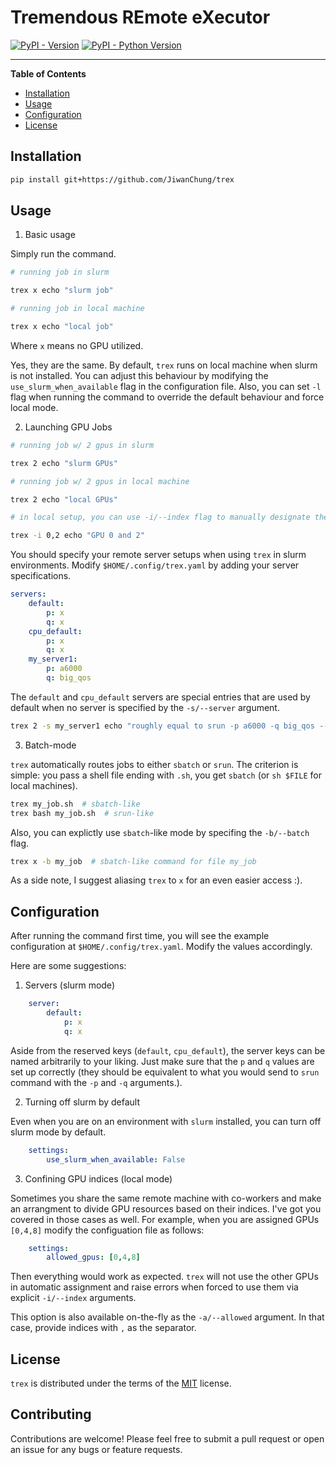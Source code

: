 # Tremendous REmote eXecutor

[![PyPI - Version](https://img.shields.io/pypi/v/trex.svg)](https://pypi.org/project/trex)
[![PyPI - Python Version](https://img.shields.io/pypi/pyversions/trex.svg)](https://pypi.org/project/trex)

-----

**Table of Contents**

- [Installation](#installation)
- [Usage](#usage)
- [Configuration](#configuration)
- [License](#license)

## Installation

```bash
pip install git+https://github.com/JiwanChung/trex
```

## Usage

1. Basic usage

Simply run the command.

```bash
# running job in slurm

trex x echo "slurm job"

# running job in local machine

trex x echo "local job"
```

Where `x` means no GPU utilized.

Yes, they are the same. By default, `trex` runs on local machine when slurm is not installed.
You can adjust this behaviour by modifying the `use_slurm_when_available` flag in the configuration file.
Also, you can set `-l` flag when running the command to override the default behaviour and force local mode.

2. Launching GPU Jobs

```bash
# running job w/ 2 gpus in slurm

trex 2 echo "slurm GPUs"

# running job w/ 2 gpus in local machine

trex 2 echo "local GPUs"

# in local setup, you can use -i/--index flag to manually designate the gpu indices

trex -i 0,2 echo "GPU 0 and 2"
```

You should specify your remote server setups when using `trex` in slurm environments.
Modify `$HOME/.config/trex.yaml` by adding your server specifications.

```yaml
servers:
    default:
        p: x
        q: x
    cpu_default:
        p: x
        q: x
    my_server1:
        p: a6000
        q: big_qos
```

The `default` and `cpu_default` servers are special entries that are used by default when no server is specified by the `-s/--server` argument.

```bash
trex 2 -s my_server1 echo "roughly equal to srun -p a6000 -q big_qos --gres=gpu:2 echo"
```

3. Batch-mode

`trex` automatically routes jobs to either `sbatch` or `srun`.
The criterion is simple: you pass a shell file ending with `.sh`, you get `sbatch` (or `sh $FILE` for local machines).

```bash
trex my_job.sh  # sbatch-like
trex bash my_job.sh  # srun-like
```

Also, you can explictly use `sbatch`-like mode by specifing the `-b/--batch` flag.

```bash
trex x -b my_job  # sbatch-like command for file my_job
```

As a side note, I suggest aliasing `trex` to `x` for an even easier access :).

## Configuration

After running the command first time, you will see the example configuration at `$HOME/.config/trex.yaml`.
Modify the values accordingly.

Here are some suggestions:

1. Servers (slurm mode)

```yaml
    server:
        default:
            p: x
            q: x
```

Aside from the reserved keys (`default`, `cpu_default`), the server keys can be named arbitrarily to your liking.
Just make sure that the `p` and `q` values are set up correctly (they should be equivalent to what you would send to `srun` command with the `-p` and `-q` arguments.).

2. Turning off slurm by default

Even when you are on an environment with `slurm` installed, you can turn off slurm mode by default.

```yaml
    settings:
        use_slurm_when_available: False
```

3. Confining GPU indices (local mode)

Sometimes you share the same remote machine with co-workers and make an arrangment to divide GPU resources based on their indices.
I've got you covered in those cases as well. For example, when you are assigned GPUs `[0,4,8]` modify the configuation file as follows:

```yaml
    settings:
        allowed_gpus: [0,4,8]
```

Then everything would work as expected. `trex` will not use the other GPUs in automatic assignment and raise errors when forced to use them via explicit `-i/--index` arguments.

This option is also available on-the-fly as the `-a/--allowed` argument. In that case, provide indices with `,` as the separator.

## License

`trex` is distributed under the terms of the [MIT](https://spdx.org/licenses/MIT.html) license.

## Contributing

Contributions are welcome! Please feel free to submit a pull request or open an issue for any bugs or feature requests.
